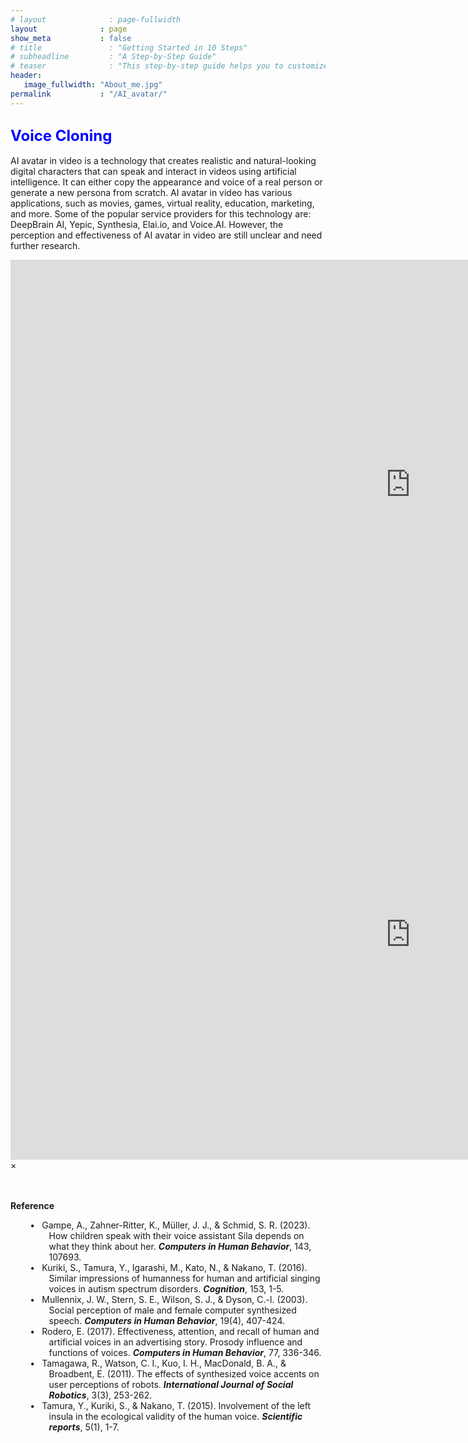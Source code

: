 ```yaml
---
# layout              : page-fullwidth
layout              : page
show_meta           : false
# title               : "Getting Started in 10 Steps"
# subheadline         : "A Step-by-Step Guide"
# teaser              : "This step-by-step guide helps you to customize Feeling Responsive to your needs."
header:
   image_fullwidth: "About_me.jpg"
permalink           : "/AI_avatar/"
---
```


<h2 id="voice_cloning"><font size="5"><span style="color:blue">Voice Cloning</span></font></h2>

AI avatar in video is a technology that creates realistic and natural-looking digital characters that can speak and interact in videos using artificial intelligence. It can either copy the appearance and voice of a real person or generate a new persona from scratch. AI avatar in video has various applications, such as movies, games, virtual reality, education, marketing, and more. Some of the popular service providers for this technology are: DeepBrain AI, Yepic, Synthesia, Elai.io, and Voice.AI. However, the perception and effectiveness of AI avatar in video are still unclear and need further research.


<div class="flex-video"><iframe width="1280" height="720" src="https://www.youtube.com/embed/nb3R30b-uhc" frameborder="0" allowfullscreen></iframe></div><!-- /.flex-video -->

<div id="videoModal" class="reveal-modal large" data-reveal="">
  <div class="flex-video widescreen vimeo" style="display: block;">
    <iframe width="1280" height="720" src="https://www.youtube.com/embed/nb3R30b-uhc" frameborder="0" allowfullscreen></iframe>
  </div>
  <a class="close-reveal-modal">&#215;</a>
</div>

<br><br><strong>Reference</strong>
<!-- <div class="reference"> -->
  <style>
    .reference li {
      position: relative;
      text-indent: -0.3cm;
      padding-left: 1.0cm; /* Moves the text */
      list-style-type: none; /* Removes the default bullet point */
    }

    .reference li::before {
      content: "•";
      position: absolute;
      left: 0.5cm; /* Moves the bullet point */
    }
  </style>

  <ul class="reference">
    <li>Gampe, A., Zahner-Ritter, K., Müller, J. J., & Schmid, S. R. (2023). How children speak with their voice assistant Sila depends on what they think about her. <strong><em>Computers in Human Behavior</em></strong>, 143, 107693. 
    <li>Kuriki, S., Tamura, Y., Igarashi, M., Kato, N., & Nakano, T. (2016). Similar impressions of humanness for human and artificial singing voices in autism spectrum disorders. <strong><em>Cognition</em></strong>, 153, 1-5. 
    <li>Mullennix, J. W., Stern, S. E., Wilson, S. J., & Dyson, C.-l. (2003). Social perception of male and female computer synthesized speech. <strong><em>Computers in Human Behavior</em></strong>, 19(4), 407-424. 
    <li>Rodero, E. (2017). Effectiveness, attention, and recall of human and artificial voices in an advertising story. Prosody influence and functions of voices. <strong><em>Computers in Human Behavior</em></strong>, 77, 336-346. 
    <li>Tamagawa, R., Watson, C. I., Kuo, I. H., MacDonald, B. A., & Broadbent, E. (2011). The effects of synthesized voice accents on user perceptions of robots. <strong><em>International Journal of Social Robotics</em></strong>, 3(3), 253-262. 
    <li>Tamura, Y., Kuriki, S., & Nakano, T. (2015). Involvement of the left insula in the ecological validity of the human voice. <strong><em>Scientific reports</em></strong>, 5(1), 1-7. 

  <ul>

